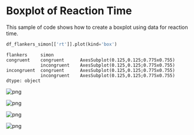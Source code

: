 # Boxplot of Reaction Time #

This sample of code shows how to create a boxplot using data for reaction time. 


```python
df_flankers_simon[['rt']].plot(kind='box')
```




    flankers     simon      
    congruent    congruent      AxesSubplot(0.125,0.125;0.775x0.755)
                 incongruent    AxesSubplot(0.125,0.125;0.775x0.755)
    incongruent  congruent      AxesSubplot(0.125,0.125;0.775x0.755)
                 incongruent    AxesSubplot(0.125,0.125;0.775x0.755)
    dtype: object






![png](box_plot%20_files/box_plot%20_1_1.png)






![png](box_plot%20_files/box_plot%20_1_2.png)






![png](box_plot%20_files/box_plot%20_1_3.png)






![png](box_plot%20_files/box_plot%20_1_4.png)


